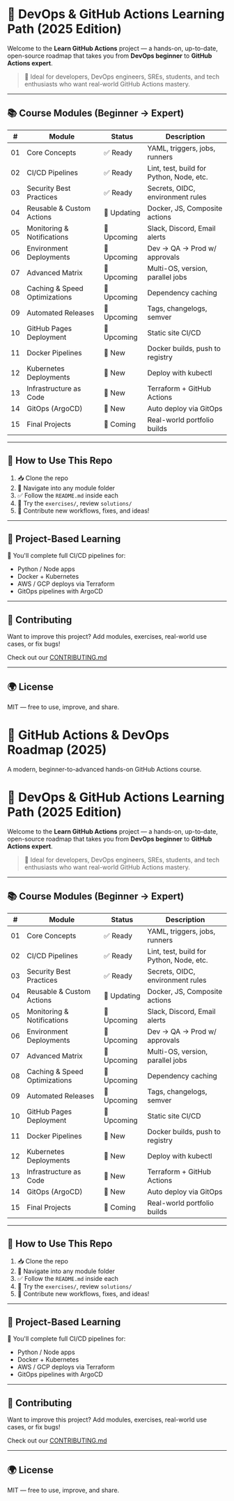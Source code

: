# 🚀 DevOps & GitHub Actions Learning Path (2025 Edition)

Welcome to the **Learn GitHub Actions** project — a hands-on, up-to-date, open-source roadmap that takes you from **DevOps beginner** to **GitHub Actions expert**.

> 🎯 Ideal for developers, DevOps engineers, SREs, students, and tech enthusiasts who want real-world GitHub Actions mastery.

---

## 📚 Course Modules (Beginner → Expert)

| # | Module | Status | Description |
|---|--------|--------|-------------|
| 01 | Core Concepts | ✅ Ready | YAML, triggers, jobs, runners |
| 02 | CI/CD Pipelines | ✅ Ready | Lint, test, build for Python, Node, etc. |
| 03 | Security Best Practices | ✅ Ready | Secrets, OIDC, environment rules |
| 04 | Reusable & Custom Actions | 🔄 Updating | Docker, JS, Composite actions |
| 05 | Monitoring & Notifications | 🔄 Upcoming | Slack, Discord, Email alerts |
| 06 | Environment Deployments | 🔄 Upcoming | Dev → QA → Prod w/ approvals |
| 07 | Advanced Matrix | 🔄 Upcoming | Multi-OS, version, parallel jobs |
| 08 | Caching & Speed Optimizations | 🔄 Upcoming | Dependency caching |
| 09 | Automated Releases | 🔄 Upcoming | Tags, changelogs, semver |
| 10 | GitHub Pages Deployment | 🔄 Upcoming | Static site CI/CD |
| 11 | Docker Pipelines | 🔄 New | Docker builds, push to registry |
| 12 | Kubernetes Deployments | 🔄 New | Deploy with kubectl |
| 13 | Infrastructure as Code | 🔄 New | Terraform + GitHub Actions |
| 14 | GitOps (ArgoCD) | 🔄 New | Auto deploy via GitOps |
| 15 | Final Projects | 🧩 Coming | Real-world portfolio builds |

---

## 🧠 How to Use This Repo

1. 📥 Clone the repo
2. 🧭 Navigate into any module folder
3. ✅ Follow the `README.md` inside each
4. 🧪 Try the `exercises/`, review `solutions/`
5. 🔁 Contribute new workflows, fixes, and ideas!

---

## 🧩 Project-Based Learning

🎯 You'll complete full CI/CD pipelines for:
- Python / Node apps
- Docker + Kubernetes
- AWS / GCP deploys via Terraform
- GitOps pipelines with ArgoCD

---

## 🤝 Contributing

Want to improve this project? Add modules, exercises, real-world use cases, or fix bugs!

Check out our [CONTRIBUTING.md](CONTRIBUTING.md)

---

## 🌍 License

MIT — free to use, improve, and share.
# 🚀 GitHub Actions & DevOps Roadmap (2025)

A modern, beginner-to-advanced hands-on GitHub Actions course.

# 🚀 DevOps & GitHub Actions Learning Path (2025 Edition)

Welcome to the **Learn GitHub Actions** project — a hands-on, up-to-date, open-source roadmap that takes you from **DevOps beginner** to **GitHub Actions expert**.

> 🎯 Ideal for developers, DevOps engineers, SREs, students, and tech enthusiasts who want real-world GitHub Actions mastery.

---

## 📚 Course Modules (Beginner → Expert)

| # | Module | Status | Description |
|---|--------|--------|-------------|
| 01 | Core Concepts | ✅ Ready | YAML, triggers, jobs, runners |
| 02 | CI/CD Pipelines | ✅ Ready | Lint, test, build for Python, Node, etc. |
| 03 | Security Best Practices | ✅ Ready | Secrets, OIDC, environment rules |
| 04 | Reusable & Custom Actions | 🔄 Updating | Docker, JS, Composite actions |
| 05 | Monitoring & Notifications | 🔄 Upcoming | Slack, Discord, Email alerts |
| 06 | Environment Deployments | 🔄 Upcoming | Dev → QA → Prod w/ approvals |
| 07 | Advanced Matrix | 🔄 Upcoming | Multi-OS, version, parallel jobs |
| 08 | Caching & Speed Optimizations | 🔄 Upcoming | Dependency caching |
| 09 | Automated Releases | 🔄 Upcoming | Tags, changelogs, semver |
| 10 | GitHub Pages Deployment | 🔄 Upcoming | Static site CI/CD |
| 11 | Docker Pipelines | 🔄 New | Docker builds, push to registry |
| 12 | Kubernetes Deployments | 🔄 New | Deploy with kubectl |
| 13 | Infrastructure as Code | 🔄 New | Terraform + GitHub Actions |
| 14 | GitOps (ArgoCD) | 🔄 New | Auto deploy via GitOps |
| 15 | Final Projects | 🧩 Coming | Real-world portfolio builds |

---

## 🧠 How to Use This Repo

1. 📥 Clone the repo
2. 🧭 Navigate into any module folder
3. ✅ Follow the `README.md` inside each
4. 🧪 Try the `exercises/`, review `solutions/`
5. 🔁 Contribute new workflows, fixes, and ideas!

---

## 🧩 Project-Based Learning

🎯 You'll complete full CI/CD pipelines for:
- Python / Node apps
- Docker + Kubernetes
- AWS / GCP deploys via Terraform
- GitOps pipelines with ArgoCD

---

## 🤝 Contributing

Want to improve this project? Add modules, exercises, real-world use cases, or fix bugs!

Check out our [CONTRIBUTING.md](CONTRIBUTING.md)

---

## 🌍 License

MIT — free to use, improve, and share.


